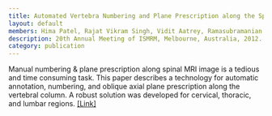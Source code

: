 ```yaml
---
title: Automated Vertebra Numbering and Plane Prescription along the Spine Using a Multi Model Atlas
layout: default
members: Hima Patel, Rajat Vikram Singh, Vidit Aatrey, Ramasubramanian Sundararajan, and Vivek Vaidya;
description: 20th Annual Meeting of ISMRM, Melbourne, Australia, 2012. (Abstract 3392, e-poster presentation)
category: publication
---
```


Manual numbering & plane prescription along spinal MRI image is a tedious and time consuming task. This paper describes a technology for automatic annotation, numbering, and oblique axial plane prescription along the vertebral column. A robust solution was developed for cervical, thoracic, and lumbar regions.
[[Link]](http://cds.ismrm.org/protected/12MPosters/Abstracts/3392.pdf)
